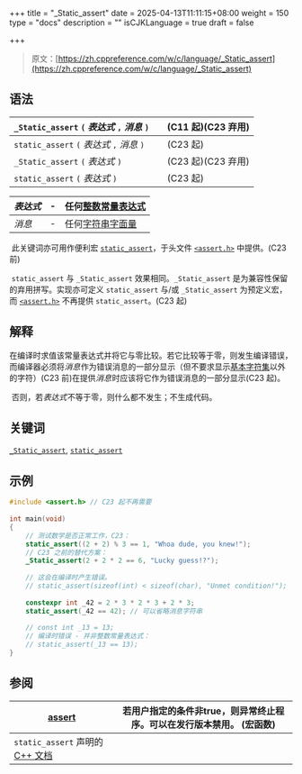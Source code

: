 +++
title = "_Static_assert"
date = 2025-04-13T11:11:15+08:00
weight = 150
type = "docs"
description = ""
isCJKLanguage = true
draft = false

+++

> 原文：[https://zh.cppreference.com/w/c/language/_Static_assert](https://zh.cppreference.com/w/c/language/_Static_assert)

## 语法

| `_Static_assert` `(` *表达式* `,` *消息* `)` |      | (C11 起)(C23 弃用) |
| -------------------------------------------- | ---- | ------------------ |
| `static_assert` `(` *表达式* `,` *消息* `)`  |      | (C23 起)           |
| `_Static_assert` `(` *表达式* `)`            |      | (C23 起)(C23 弃用) |
| `static_assert` `(` *表达式* `)`             |      | (C23 起)           |

| *表达式* | -    | 任何[整数常量表达式](https://zh.cppreference.com/w/c/language/constant_expression) |
| -------- | ---- | ------------------------------------------------------------ |
| *消息*   | -    | 任何[字符串字面量](https://zh.cppreference.com/w/c/language/string_literal) |

​	此关键词亦可用作便利宏 [`static_assert`](https://zh.cppreference.com/w/c/error/static_assert)，于头文件 [`<assert.h>`](https://zh.cppreference.com/w/c/header/assert) 中提供。(C23 前)

​	`static_assert` 与 `_Static_assert` 效果相同。`_Static_assert` 是为兼容性保留的弃用拼写。实现亦可定义 `static_assert` 与/或 `_Static_assert` 为预定义宏，而 [`<assert.h>`](https://zh.cppreference.com/w/c/header/assert) 不再提供 `static_assert`。(C23 起)

## 解释

​	在编译时求值该常量表达式并将它与零比较。若它比较等于零，则发生编译错误，而编译器必须将*消息* ﻿作为错误消息的一部分显示（但不要求显示[基本字符集](https://zh.cppreference.com/w/c/language/charset)以外的字符）(C23 前)在提供*消息* ﻿时应该将它作为错误消息的一部分显示(C23 起)。

​	否则，若*表达式* ﻿不等于零，则什么都不发生；不生成代码。

## 关键词

[`_Static_assert`](https://zh.cppreference.com/w/c/keyword/_Static_assert), [`static_assert`](https://zh.cppreference.com/w/c/keyword/static_assert)

## 示例

```c
#include <assert.h> // C23 起不再需要
 
int main(void)
{
    // 测试数学是否正常工作，C23：
    static_assert((2 + 2) % 3 == 1, "Whoa dude, you knew!");
    // C23 之前的替代方案：
    _Static_assert(2 + 2 * 2 == 6, "Lucky guess!?");
 
    // 这会在编译时产生错误。
    // static_assert(sizeof(int) < sizeof(char), "Unmet condition!");
 
    constexpr int _42 = 2 * 3 * 2 * 3 + 2 * 3;
    static_assert(_42 == 42); // 可以省略消息字符串
 
    // const int _13 = 13;
    // 编译时错误 - 并非整数常量表达式：
    // static_assert(_13 == 13);
}
```

## 参阅

| [assert](https://zh.cppreference.com/w/c/error/assert)       | 若用户指定的条件非true，则异常终止程序。可以在发行版本禁用。 (宏函数) |
| ------------------------------------------------------------ | ------------------------------------------------------------ |
| `static_assert` 声明的 [C++ 文档](https://zh.cppreference.com/w/cpp/language/static_assert) |                                                              |